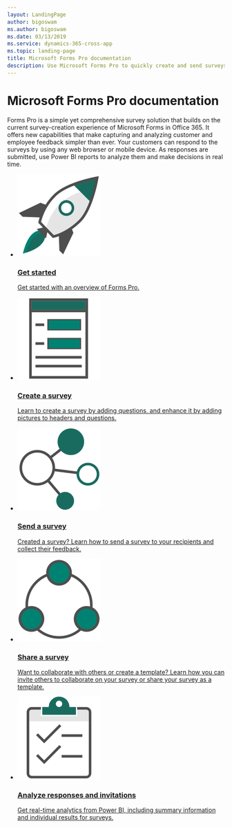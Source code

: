 ```yaml
---
layout: LandingPage
author: bigoswam
ms.author: bigoswam
ms.date: 03/13/2019
ms.service: dynamics-365-cross-app
ms.topic: landing-page
title: Microsoft Forms Pro documentation
description: Use Microsoft Forms Pro to quickly create and send surveys to your recipients. Gather their responses and opinions in real-time.
---
```

# Microsoft Forms Pro documentation

Forms Pro is a simple yet comprehensive survey solution that builds on the current survey-creation experience of Microsoft Forms in Office 365. It offers new capabilities that make capturing and analyzing customer and employee feedback simpler than ever. Your customers can respond to the surveys by using any web browser or mobile device. As responses are submitted, use Power BI reports to analyze them and make decisions in real time.  
<ul class="panelContent cardsE">
    <li>
        <a href="get-started.md">
            <div class="cardSize">
                <div class="cardPadding">
                    <div class="card">
                        <div class="cardImageOuter">
                            <div class="cardImage">
                                <img src="media/get-started.svg" alt="" />
                            </div>
                        </div>
                        <div class="cardText">
                            <h3>Get started</h3>
                            <p class="x-hidden-focus">Get started with an overview of Forms Pro.</p>
                        </div>
                    </div>
                </div>
            </div>
        </a>
    </li>
    <li>
        <a href="create-survey.md">
            <div class="cardSize">
                <div class="cardPadding">
                    <div class="card">
                        <div class="cardImageOuter">
                            <div class="cardImage">
                                <img src="media/form.svg" alt="" />
                            </div>
                        </div>
                        <div class="cardText">
                            <h3>Create a survey</h3>
                            <p class="x-hidden-focus">Learn to create a survey by adding questions, and enhance it by adding pictures to headers and questions.</p>
                        </div>
                    </div>
                </div>
            </div>
        </a>
    </li>
    <li>
        <a href="send-survey.md">
            <div class="cardSize">
                <div class="cardPadding">
                    <div class="card">
                        <div class="cardImageOuter">
                            <div class="cardImage">
                                <img src="media/multi-connect.svg" alt="" />
                            </div>
                        </div>
                        <div class="cardText">
                            <h3>Send a survey</h3>
                            <p class="x-hidden-focus">Created a survey? Learn how to send a survey to your recipients and collect their feedback.</p>
                        </div>
                    </div>
                </div>
            </div>
        </a>
    </li>
    <li>
        <a href="collaborate-survey.md">
            <div class="cardSize">
                <div class="cardPadding">
                    <div class="card">
                        <div class="cardImageOuter">
                            <div class="cardImage">
                                <img src="media/share.svg" alt="" />
                            </div>
                        </div>
                        <div class="cardText">
                            <h3>Share a survey</h3>
                            <p class="x-hidden-focus">Want to collaborate with others or create a template? Learn how you can invite others to collaborate on your survey or share your survey as a template.</p>
                        </div>
                    </div>
                </div>
            </div>
        </a>
    </li>
    <li>
        <a href="analyze-responses-invites.md">
            <div class="cardSize">
                <div class="cardPadding">
                    <div class="card">
                        <div class="cardImageOuter">
                            <div class="cardImage">
                                <img src="media/tasks.svg" alt="" />
                            </div>
                        </div>
                        <div class="cardText">
                            <h3>Analyze responses and invitations</h3>
                            <p class="x-hidden-focus">Get real-time analytics from Power BI, including summary information and individual results for surveys.</p>
                        </div>
                    </div>
                </div>
            </div>
        </a>
    </li>
</ul>
